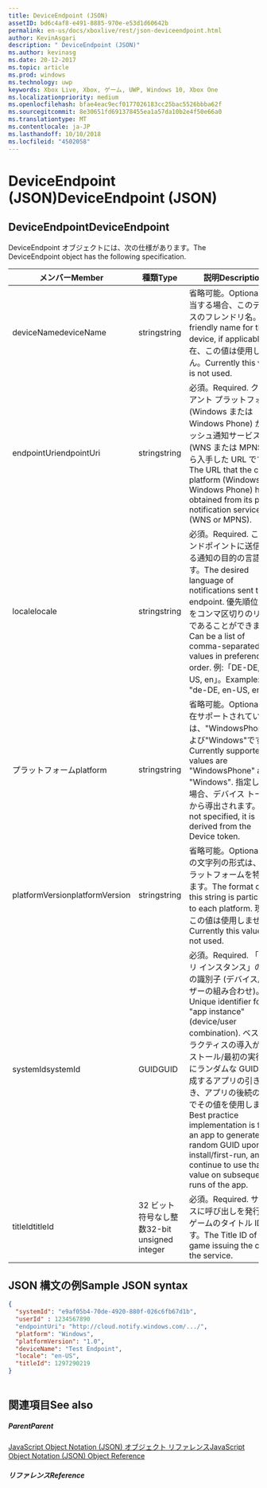 ```yaml
---
title: DeviceEndpoint (JSON)
assetID: bd6c4af8-e491-8885-970e-e53d1d60642b
permalink: en-us/docs/xboxlive/rest/json-deviceendpoint.html
author: KevinAsgari
description: " DeviceEndpoint (JSON)"
ms.author: kevinasg
ms.date: 20-12-2017
ms.topic: article
ms.prod: windows
ms.technology: uwp
keywords: Xbox Live, Xbox, ゲーム, UWP, Windows 10, Xbox One
ms.localizationpriority: medium
ms.openlocfilehash: bfae4eac9ecf0177026183cc25bac5526bbba62f
ms.sourcegitcommit: 8e30651fd691378455ea1a57da10b2e4f50e66a0
ms.translationtype: MT
ms.contentlocale: ja-JP
ms.lasthandoff: 10/10/2018
ms.locfileid: "4502058"
---
```

# <a name="deviceendpoint-json"></a><span data-ttu-id="bb4a8-104">DeviceEndpoint (JSON)</span><span class="sxs-lookup"><span data-stu-id="bb4a8-104">DeviceEndpoint (JSON)</span></span>
 
<a id="ID4EO"></a>

 
## <a name="deviceendpoint"></a><span data-ttu-id="bb4a8-105">DeviceEndpoint</span><span class="sxs-lookup"><span data-stu-id="bb4a8-105">DeviceEndpoint</span></span>
 
<span data-ttu-id="bb4a8-106">DeviceEndpoint オブジェクトには、次の仕様があります。</span><span class="sxs-lookup"><span data-stu-id="bb4a8-106">The DeviceEndpoint object has the following specification.</span></span>
 
| <span data-ttu-id="bb4a8-107">メンバー</span><span class="sxs-lookup"><span data-stu-id="bb4a8-107">Member</span></span>| <span data-ttu-id="bb4a8-108">種類</span><span class="sxs-lookup"><span data-stu-id="bb4a8-108">Type</span></span>| <span data-ttu-id="bb4a8-109">説明</span><span class="sxs-lookup"><span data-stu-id="bb4a8-109">Description</span></span>| 
| --- | --- | --- | 
| <span data-ttu-id="bb4a8-110">deviceName</span><span class="sxs-lookup"><span data-stu-id="bb4a8-110">deviceName</span></span>| <span data-ttu-id="bb4a8-111">string</span><span class="sxs-lookup"><span data-stu-id="bb4a8-111">string</span></span>| <span data-ttu-id="bb4a8-112">省略可能。</span><span class="sxs-lookup"><span data-stu-id="bb4a8-112">Optional.</span></span> <span data-ttu-id="bb4a8-113">該当する場合、このデバイスのフレンドリ名。</span><span class="sxs-lookup"><span data-stu-id="bb4a8-113">A friendly name for the device, if applicable.</span></span> <span data-ttu-id="bb4a8-114">現在、この値は使用しません。</span><span class="sxs-lookup"><span data-stu-id="bb4a8-114">Currently this value is not used.</span></span>| 
| <span data-ttu-id="bb4a8-115">endpointUri</span><span class="sxs-lookup"><span data-stu-id="bb4a8-115">endpointUri</span></span>| <span data-ttu-id="bb4a8-116">string</span><span class="sxs-lookup"><span data-stu-id="bb4a8-116">string</span></span>| <span data-ttu-id="bb4a8-117">必須。</span><span class="sxs-lookup"><span data-stu-id="bb4a8-117">Required.</span></span> <span data-ttu-id="bb4a8-118">クライアント プラットフォーム (Windows または Windows Phone) が、プッシュ通知サービス (WNS または MPNS) から入手した URL です。</span><span class="sxs-lookup"><span data-stu-id="bb4a8-118">The URL that the client platform (Windows or Windows Phone) has obtained from its push notification service (WNS or MPNS).</span></span>| 
| <span data-ttu-id="bb4a8-119">locale</span><span class="sxs-lookup"><span data-stu-id="bb4a8-119">locale</span></span>| <span data-ttu-id="bb4a8-120">string</span><span class="sxs-lookup"><span data-stu-id="bb4a8-120">string</span></span>| <span data-ttu-id="bb4a8-121">必須。</span><span class="sxs-lookup"><span data-stu-id="bb4a8-121">Required.</span></span> <span data-ttu-id="bb4a8-122">このエンドポイントに送信される通知の目的の言語です。</span><span class="sxs-lookup"><span data-stu-id="bb4a8-122">The desired language of notifications sent to this endpoint.</span></span> <span data-ttu-id="bb4a8-123">優先順位の値をコンマ区切りのリストであることができます。</span><span class="sxs-lookup"><span data-stu-id="bb4a8-123">Can be a list of comma-separated values in preference order.</span></span> <span data-ttu-id="bb4a8-124">例:「DE-DE, EN-US, en」。</span><span class="sxs-lookup"><span data-stu-id="bb4a8-124">Example: "de-DE, en-US, en".</span></span>| 
| <span data-ttu-id="bb4a8-125">プラットフォーム</span><span class="sxs-lookup"><span data-stu-id="bb4a8-125">platform</span></span>| <span data-ttu-id="bb4a8-126">string</span><span class="sxs-lookup"><span data-stu-id="bb4a8-126">string</span></span>| <span data-ttu-id="bb4a8-127">省略可能。</span><span class="sxs-lookup"><span data-stu-id="bb4a8-127">Optional.</span></span> <span data-ttu-id="bb4a8-128">現在サポートされている値は、"WindowsPhone"および"Windows"です。</span><span class="sxs-lookup"><span data-stu-id="bb4a8-128">Currently supported values are "WindowsPhone" and "Windows".</span></span> <span data-ttu-id="bb4a8-129">指定しない場合、デバイス トークンから導出されます。</span><span class="sxs-lookup"><span data-stu-id="bb4a8-129">If not specified, it is derived from the Device token.</span></span>| 
| <span data-ttu-id="bb4a8-130">platformVersion</span><span class="sxs-lookup"><span data-stu-id="bb4a8-130">platformVersion</span></span>| <span data-ttu-id="bb4a8-131">string</span><span class="sxs-lookup"><span data-stu-id="bb4a8-131">string</span></span>| <span data-ttu-id="bb4a8-132">省略可能。</span><span class="sxs-lookup"><span data-stu-id="bb4a8-132">Optional.</span></span> <span data-ttu-id="bb4a8-133">この文字列の形式は、各プラットフォームを特定します。</span><span class="sxs-lookup"><span data-stu-id="bb4a8-133">The format of this string is particular to each platform.</span></span> <span data-ttu-id="bb4a8-134">現在、この値は使用しません。</span><span class="sxs-lookup"><span data-stu-id="bb4a8-134">Currently this value is not used.</span></span>| 
| <span data-ttu-id="bb4a8-135">systemId</span><span class="sxs-lookup"><span data-stu-id="bb4a8-135">systemId</span></span>| <span data-ttu-id="bb4a8-136">GUID</span><span class="sxs-lookup"><span data-stu-id="bb4a8-136">GUID</span></span>| <span data-ttu-id="bb4a8-137">必須。</span><span class="sxs-lookup"><span data-stu-id="bb4a8-137">Required.</span></span> <span data-ttu-id="bb4a8-138">「アプリ インスタンス」の一意の識別子 (デバイス/ユーザーの組み合わせ)。</span><span class="sxs-lookup"><span data-stu-id="bb4a8-138">Unique identifier for the "app instance" (device/user combination).</span></span> <span data-ttu-id="bb4a8-139">ベスト プラクティスの導入がインストール/最初の実行時にランダムな GUID を生成するアプリの引き続き、アプリの後続の実行でその値を使用します。</span><span class="sxs-lookup"><span data-stu-id="bb4a8-139">Best practice implementation is for an app to generate a random GUID upon install/first-run, and continue to use that value on subsequent runs of the app.</span></span>| 
| <span data-ttu-id="bb4a8-140">titleId</span><span class="sxs-lookup"><span data-stu-id="bb4a8-140">titleId</span></span>| <span data-ttu-id="bb4a8-141">32 ビット符号なし整数</span><span class="sxs-lookup"><span data-stu-id="bb4a8-141">32-bit unsigned integer</span></span>| <span data-ttu-id="bb4a8-142">必須。</span><span class="sxs-lookup"><span data-stu-id="bb4a8-142">Required.</span></span> <span data-ttu-id="bb4a8-143">サービスに呼び出しを発行するゲームのタイトル ID です。</span><span class="sxs-lookup"><span data-stu-id="bb4a8-143">The Title ID of the game issuing the call to the service.</span></span>| 
  
<a id="ID4EGD"></a>

 
## <a name="sample-json-syntax"></a><span data-ttu-id="bb4a8-144">JSON 構文の例</span><span class="sxs-lookup"><span data-stu-id="bb4a8-144">Sample JSON syntax</span></span>
 

```json
{
  "systemId": "e9af05b4-70de-4920-880f-026c6fb67d1b",
  "userId" : 1234567890
  "endpointUri": "http://cloud.notify.windows.com/.../",
  "platform": "Windows",
  "platformVersion": "1.0",
  "deviceName": "Test Endpoint",
  "locale": "en-US",
  "titleId": 1297290219
}
    
```

  
<a id="ID4EPD"></a>

 
## <a name="see-also"></a><span data-ttu-id="bb4a8-145">関連項目</span><span class="sxs-lookup"><span data-stu-id="bb4a8-145">See also</span></span>
 
<a id="ID4ERD"></a>

 
##### <a name="parent"></a><span data-ttu-id="bb4a8-146">Parent</span><span class="sxs-lookup"><span data-stu-id="bb4a8-146">Parent</span></span> 

[<span data-ttu-id="bb4a8-147">JavaScript Object Notation (JSON) オブジェクト リファレンス</span><span class="sxs-lookup"><span data-stu-id="bb4a8-147">JavaScript Object Notation (JSON) Object Reference</span></span>](atoc-xboxlivews-reference-json.md)

  
<a id="ID4E4D"></a>

 
##### <a name="reference"></a><span data-ttu-id="bb4a8-148">リファレンス</span><span class="sxs-lookup"><span data-stu-id="bb4a8-148">Reference</span></span>   